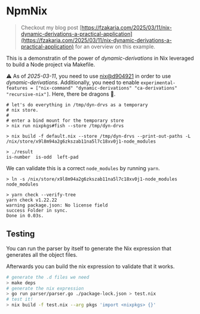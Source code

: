 # NpmNix

> Checkout my blog post [https://fzakaria.com/2025/03/11/nix-dynamic-derivations-a-practical-application](https://fzakaria.com/2025/03/11/nix-dynamic-derivations-a-practical-application) for an overview on this example.

This is a demonstratin of the power of _dynamic-derivations_ in Nix leveraged to build a Node project via Makefile.

⚠️ As of _2025-03-11_, you need to use [nix@d904921](https://github.com/NixOS/nix/commit/d904921eecbc17662fef67e8162bd3c7d1a54ce0) in order to use _dynamic-derivations_. Additionally, you need to enable `experimental-features = ["nix-command" "dynamic-derivations" "ca-derivations" "recursive-nix"]`. Here, there be dragons 🐲.

```console
# let's do everything in /tmp/dyn-drvs as a temporary
# nix store.
# 
# enter a bind mount for the temporary store
> nix run nixpkgs#fish --store /tmp/dyn-drvs

> nix build -f default.nix --store /tmp/dyn-drvs --print-out-paths -L
/nix/store/x9l8m94a2g6zkszab11na5l7c18xv0j1-node_modules 

> ./result
is-number  is-odd  left-pad
```

We can validate this is a correct `node_modules` by running `yarn`.

```console
> ln -s /nix/store/x9l8m94a2g6zkszab11na5l7c18xv0j1-node_modules node_modules

> yarn check --verify-tree
yarn check v1.22.22
warning package.json: No license field
success Folder in sync.
Done in 0.03s.
```

## Testing

You can run the parser by itself to generate the Nix expression that generates all the object files.

Afterwards you can build the nix expression to validate that it works.

```sh
# generate the .d files we need
> make deps
# generate the nix expression
> go run parser/parser.go ./package-lock.json > test.nix
# test it!
> nix build -f test.nix --arg pkgs 'import <nixpkgs> {}'
```